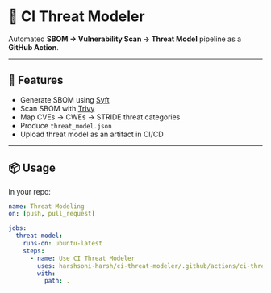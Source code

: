# 🔐 CI Threat Modeler

Automated **SBOM → Vulnerability Scan → Threat Model** pipeline as a **GitHub Action**.

---

## 🚀 Features
- Generate SBOM using [Syft](https://github.com/anchore/syft)
- Scan SBOM with [Trivy](https://github.com/aquasecurity/trivy)
- Map CVEs → CWEs → STRIDE threat categories
- Produce `threat_model.json`
- Upload threat model as an artifact in CI/CD

---

## 📦 Usage

In your repo:

```yaml
name: Threat Modeling
on: [push, pull_request]

jobs:
  threat-model:
    runs-on: ubuntu-latest
    steps:
      - name: Use CI Threat Modeler
        uses: harshsoni-harsh/ci-threat-modeler/.github/actions/ci-threat-modeler@v1
        with:
          path: .
